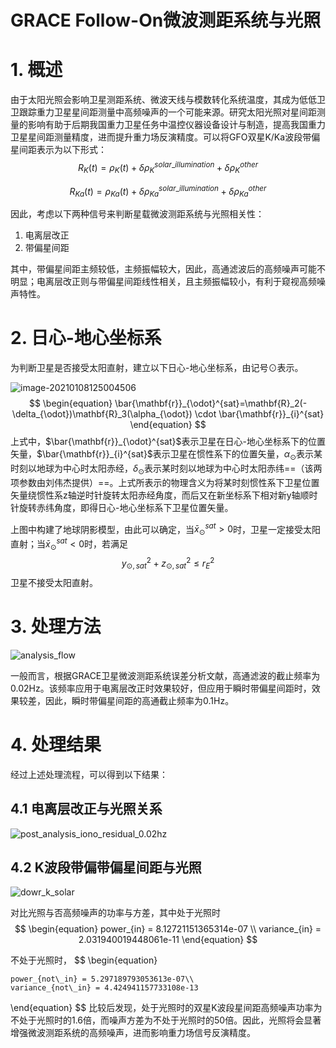 # GRACE Follow-On微波测距系统与光照

# 1. 概述

由于太阳光照会影响卫星测距系统、微波天线与模数转化系统温度，其成为低低卫卫跟踪重力卫星星间距测量中高频噪声的一个可能来源。研究太阳光照对星间距测量的影响有助于后期我国重力卫星任务中温控仪器设备设计与制造，提高我国重力卫星星间距测量精度，进而提升重力场反演精度。可以将GFO双星K/Ka波段带偏星间距表示为以下形式：
$$
\begin{equation}
	R_K(t)=\rho_K(t)+\delta \rho_K^{solar\_illumination} + \delta \rho_K ^{other}
\end{equation}
$$

$$
\begin{equation}
	R_{Ka}(t)=\rho_{Ka}(t)+\delta \rho_{Ka}^{solar\_illumination} + \delta \rho_{Ka} ^{other}
\end{equation}
$$

因此，考虑以下两种信号来判断星载微波测距系统与光照相关性：

1. 电离层改正
2. 带偏星间距

其中，带偏星间距主频较低，主频振幅较大，因此，高通滤波后的高频噪声可能不明显；电离层改正则与带偏星间距线性相关，且主频振幅较小，有利于窥视高频噪声特性。

# 2. 日心-地心坐标系

为判断卫星是否接受太阳直射，建立以下日心-地心坐标系，由记号$\odot$表示。

![image-20210108125004506](C:\Users\LHS10\AppData\Roaming\Typora\typora-user-images\image-20210108125004506.png)
$$
\begin{equation}
	\bar{\mathbf{r}}_{\odot}^{sat}=\mathbf{R}_2(-\delta_{\odot})\mathbf{R}_3(\alpha_{\odot}) \cdot \bar{\mathbf{r}}_{i}^{sat}
\end{equation}
$$
上式中，$\bar{\mathbf{r}}_{\odot}^{sat}$表示卫星在日心-地心坐标系下的位置矢量，$\bar{\mathbf{r}}_{i}^{sat}$表示卫星在惯性系下的位置矢量，$\alpha_{\odot}$表示某时刻以地球为中心时太阳赤经，$\delta_{\odot}$表示某时刻以地球为中心时太阳赤纬==（该两项参数由刘伟杰提供）==。上式所表示的物理含义为将某时刻惯性系下卫星位置矢量绕惯性系z轴逆时针旋转太阳赤经角度，而后又在新坐标系下相对新y轴顺时针旋转赤纬角度，即得日心-地心坐标系下卫星位置矢量。

上图中构建了地球阴影模型，由此可以确定，当$\bar{x}_{\odot}^{sat}>0$时，卫星一定接受太阳直射；当$\bar{x}_{\odot}^{sat}<0$时，若满足
$$
\begin{equation}
	y_{\odot, sat}^2+z_{\odot,sat}^2 \le r^2_E
\end{equation}
$$
卫星不接受太阳直射。

# 3. 处理方法

![analysis_flow](E:\lhsPrograms\Projects\kbr_a2b_oop\report\analysis_flow.png)

一般而言，根据GRACE卫星微波测距系统误差分析文献，高通滤波的截止频率为0.02Hz。该频率应用于电离层改正时效果较好，但应用于瞬时带偏星间距时，效果较差，因此，瞬时带偏星间距的高通截止频率为0.1Hz。

# 4. 处理结果

经过上述处理流程，可以得到以下结果：

## 4.1 电离层改正与光照关系

![post_analysis_iono_residual_0.02hz](E:\lhsPrograms\Projects\kbr_a2b_oop\images\post_analysis_iono_residual_0.02hz.png)

## 4.2 K波段带偏带偏星间距与光照

![dowr_k_solar](E:\lhsPrograms\Projects\kbr_a2b_oop\images\dowr_k_solar.png)

对比光照与否高频噪声的功率与方差，其中处于光照时
$$
\begin{equation}
	power_{in} = 8.12721151365314e-07 \\
	variance_{in} = 2.031940019448061e-11
\end{equation}
$$

不处于光照时，
$$
\begin{equation}

	power_{not\_in} = 5.297189793053613e-07\\
	variance_{not\_in} = 4.424941157733108e-13
\end{equation}
$$
比较后发现，处于光照时的双星K波段星间距高频噪声功率为不处于光照时的1.6倍，而噪声方差为不处于光照时的50倍。因此，光照将会显著增强微波测距系统的高频噪声，进而影响重力场信号反演精度。